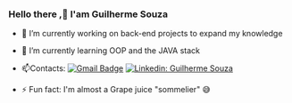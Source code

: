 ### Hello there ,👋 I'am Guilherme Souza

<!--

- 🔭 I’m currently working on back-end projects to expand my knowledge
- 🌱 I’m currently learning OOP and the JAVA stack
- 📫Contacts: gui10souza@gmail.com / https://www.linkedin.com/in/guilhermeasouza1/

- ⚡ Fun fact: Almost a Grape juice "sommelier"
-->
- 🔭 I’m currently working on back-end projects to expand my knowledge
- 🌱 I’m currently learning OOP and the JAVA stack
- 📫Contacts: [![Gmail Badge](https://img.shields.io/badge/-gui10asouza@gmail.com-006bed?style=flat-square&logo=Gmail&logoColor=white&link=mailto:gui10asouza@gmail.com)](mailto:gui10asouza@gmail.com)
[![Linkedin: Guilherme Souza](https://img.shields.io/badge/-guilhermeasouza1-blue?style=flat-square&logo=Linkedin&logoColor=white&link=https://www.linkedin.com/in/guilhermeasouza1/)](https://www.linkedin.com/in/guilhermeasouza1/)

- ⚡ Fun fact: I'm almost a Grape juice "sommelier" 😅
